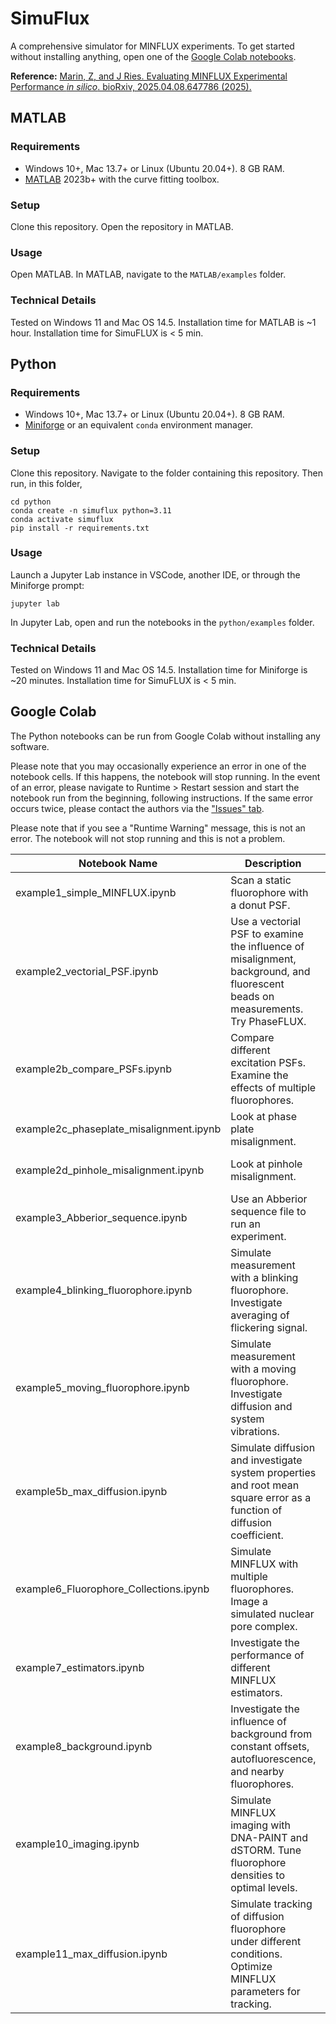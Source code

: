 # SimuFlux

A comprehensive simulator for MINFLUX experiments. To get started without installing anything, open one of the [Google Colab notebooks](./README.md#google-colab).

**Reference:**
[Marin, Z, and J Ries. Evaluating MINFLUX Experimental Performance *in silico*. bioRxiv, 2025.04.08.647786 (2025).](https://doi.org/10.1101/2025.04.08.647786)

## MATLAB

### Requirements

* Windows 10+, Mac 13.7+ or Linux (Ubuntu 20.04+). 8 GB RAM.
* [MATLAB](https://www.mathworks.com/products/matlab.html) 2023b+ with the curve fitting toolbox.

### Setup

Clone this repository. Open the repository in MATLAB. 

### Usage

Open MATLAB. In MATLAB, navigate to the `MATLAB/examples` folder.

### Technical Details

Tested on Windows 11 and Mac OS 14.5. Installation time for MATLAB is ~1 hour.
Installation time for SimuFLUX is < 5 min.

## Python


### Requirements

* Windows 10+, Mac 13.7+ or Linux (Ubuntu 20.04+). 8 GB RAM.
* [Miniforge](https://github.com/conda-forge/miniforge?tab=readme-ov-file) or an equivalent `conda` environment manager.

### Setup

Clone this repository. Navigate to the folder containing this repository. Then run, in this folder,

```
cd python
conda create -n simuflux python=3.11
conda activate simuflux
pip install -r requirements.txt
```

### Usage

Launch a Jupyter Lab instance in VSCode, another IDE, or through the Miniforge prompt:

```
jupyter lab
```

In Jupyter Lab, open and run the notebooks in the `python/examples` folder.

### Technical Details

Tested on Windows 11 and Mac OS 14.5. Installation time for Miniforge is ~20 minutes.
Installation time for SimuFLUX is < 5 min.

## Google Colab

The Python notebooks can be run from Google Colab without installing any software.

Please note that you may occasionally experience an error in one of the notebook cells. 
If this happens, the notebook will stop running. In the event of an error, please navigate 
to Runtime > Restart session and start the notebook run from the beginning, following 
instructions. If the same error occurs twice, please contact the authors via the ["Issues" 
tab](https://github.com/ries-lab/SimuFLUX/issues).

Please note that if you see a "Runtime Warning" message, this is not an error. The notebook 
will not stop running and this is not a problem.


| Notebook Name | Description | Link |
|---------------|-------------|------|
| example1_simple_MINFLUX.ipynb | Scan a static fluorophore with a donut PSF. | [![Open In Colab](https://colab.research.google.com/assets/colab-badge.svg)](https://colab.research.google.com/drive/1lAS3fMO2pxzLy0JPsQ5AC4pMNMK8Ar95) |
| example2_vectorial_PSF.ipynb | Use a vectorial PSF to examine the influence of misalignment, background, and fluorescent beads on measurements. Try PhaseFLUX. | [![Open In Colab](https://colab.research.google.com/assets/colab-badge.svg)](https://colab.research.google.com/drive/1lgm1Kpv_XJT8oJnX_mBtB1QmPyjOgoew) |
| example2b_compare_PSFs.ipynb | Compare different excitation PSFs. Examine the effects of multiple fluorophores. | [![Open In Colab](https://colab.research.google.com/assets/colab-badge.svg)](https://colab.research.google.com/drive/1IeVmwU5EaQTCq2FOnU_bcnPgwNQDf8bL) |
| example2c_phaseplate_misalignment.ipynb  | Look at phase plate misalignment. | [![Open In Colab](https://colab.research.google.com/assets/colab-badge.svg)](https://colab.research.google.com/drive/1u_FvSvzCX96bSlv1O7dAh2V8rlAZbo8b) |
| example2d_pinhole_misalignment.ipynb  | Look at pinhole misalignment. | [![Open In Colab](https://colab.research.google.com/assets/colab-badge.svg)](https://colab.research.google.com/drive/1CqLoiKFxxCd5wf4iGHN29yTSV5xtj7-e) |
| example3_Abberior_sequence.ipynb  | Use an Abberior sequence file to run an experiment. | [![Open In Colab](https://colab.research.google.com/assets/colab-badge.svg)](https://colab.research.google.com/drive/19Qcq7qlGfqDA2Ti0_7Q8SxPwoc2XLDtk) |
| example4_blinking_fluorophore.ipynb  | Simulate measurement with a blinking fluorophore. Investigate averaging of flickering signal. | [![Open In Colab](https://colab.research.google.com/assets/colab-badge.svg)](https://colab.research.google.com/drive/1OQ0fQ_enYYOtbP44-mrVKRQ0CTl7UKwo) |
| example5_moving_fluorophore.ipynb | Simulate measurement with a moving fluorophore. Investigate diffusion and system vibrations. | [![Open In Colab](https://colab.research.google.com/assets/colab-badge.svg)](https://colab.research.google.com/drive/1pqMiLu17PSFbDDta0xxJ2tV6g0RHnFu4) |
| example5b_max_diffusion.ipynb | Simulate diffusion and investigate system properties and root mean square error as a function of diffusion coefficient. | [![Open In Colab](https://colab.research.google.com/assets/colab-badge.svg)](https://colab.research.google.com/drive/1-5EYJim_54Ebv2-uYzoMQIew9J5-rPJT) |
| example6_Fluorophore_Collections.ipynb | Simulate MINFLUX with multiple fluorophores. Image a simulated nuclear pore complex. | [![Open In Colab](https://colab.research.google.com/assets/colab-badge.svg)](https://colab.research.google.com/drive/1AJv-4grNjnR9jf6jzghaCDeOe19fkL4d) |
| example7_estimators.ipynb | Investigate the performance of different MINFLUX estimators. | [![Open In Colab](https://colab.research.google.com/assets/colab-badge.svg)](https://colab.research.google.com/drive/1mLMCshwX_8bQWWLvQ7DytabVPJmn90dc) |
| example8_background.ipynb | Investigate the influence of background from constant offsets, autofluorescence, and nearby fluorophores. | [![Open In Colab](https://colab.research.google.com/assets/colab-badge.svg)](https://colab.research.google.com/drive/1xMTNvXxg_iqg_K3vMmkSQCgATMIRwgXj) |
| example10_imaging.ipynb | Simulate MINFLUX imaging with DNA-PAINT and dSTORM. Tune fluorophore densities to optimal levels. | [![Open In Colab](https://colab.research.google.com/assets/colab-badge.svg)](https://colab.research.google.com/drive/1lbB7ysgNL9Zuzqe_6V4CssM6SAFrZg2W) |
| example11_max_diffusion.ipynb | Simulate tracking of diffusion fluorophore under different conditions. Optimize MINFLUX parameters for tracking. | [![Open In Colab](https://colab.research.google.com/assets/colab-badge.svg)](https://colab.research.google.com/drive/1_awyZfaorz7JCf5moyi-jgTdIWwZjXRs) |
